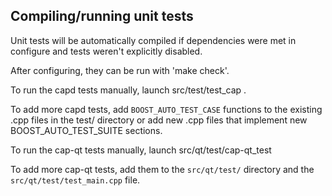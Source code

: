 Compiling/running unit tests
------------------------------------

Unit tests will be automatically compiled if dependencies were met in configure
and tests weren't explicitly disabled.

After configuring, they can be run with 'make check'.

To run the capd tests manually, launch src/test/test_cap .

To add more capd tests, add `BOOST_AUTO_TEST_CASE` functions to the existing
.cpp files in the test/ directory or add new .cpp files that
implement new BOOST_AUTO_TEST_SUITE sections.

To run the cap-qt tests manually, launch src/qt/test/cap-qt_test

To add more cap-qt tests, add them to the `src/qt/test/` directory and
the `src/qt/test/test_main.cpp` file.
